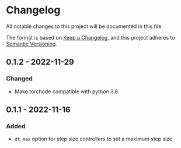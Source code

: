 # Changelog

All notable changes to this project will be documented in this file.

The format is based on [Keep a Changelog](https://keepachangelog.com/en/1.0.0/),
and this project adheres to [Semantic Versioning](https://semver.org/spec/v2.0.0.html).

## 0.1.2 - 2022-11-29

### Changed

- Make torchode compatible with python 3.8

## 0.1.1 - 2022-11-16

### Added

- `dt_max` option for step size controllers to set a maximum step size
